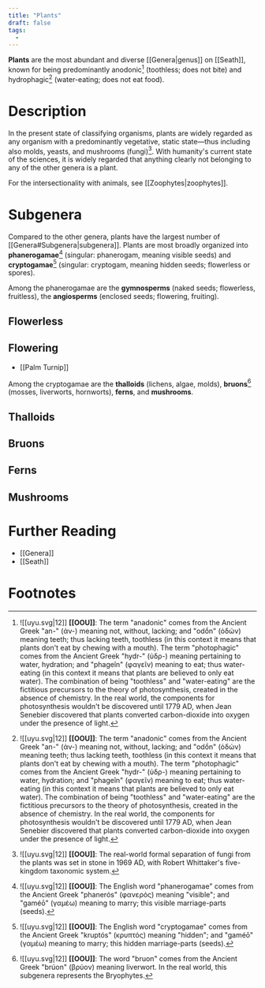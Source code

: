 ```yaml
---
title: "Plants"
draft: false
tags:
  - 
---
```


**Plants** are the most abundant and diverse [[Genera|genus]] on [[Seath]], known for being predominantly anodonic[^photo] (toothless; does not bite) and hydrophagic[^photo] (water-eating; does not eat food).

# Description
In the present state of classifying organisms, plants are widely regarded as any organism with a predominantly vegetative, static state—thus including also molds, yeasts, and mushrooms (fungi)[^fungi]. With humanity's current state of the sciences, it is widely regarded that anything clearly not belonging to any of the other genera is a plant. 

For the intersectionality with animals, see [[Zoophytes|zoophytes]].

# Subgenera
Compared to the other genera, plants have the largest number of [[Genera#Subgenera|subgenera]]. Plants are most broadly organized into **phanerogamae**[^phng] (singular: phanerogam, meaning visible seeds) and **cryptogamae**[^cptg] (singular: cryptogam, meaning hidden seeds; flowerless or spores).

Among the phanerogamae are the **gymnosperms** (naked seeds; flowerless, fruitless), the **angiosperms** (enclosed seeds; flowering, fruiting).

## Flowerless

## Flowering
- [[Palm Turnip]]

Among the cryptogamae are the **thalloids** (lichens, algae, molds), **bruons**[^brn] (mosses, liverworts, hornworts), **ferns**, and **mushrooms**.

## Thalloids

## Bruons

## Ferns

## Mushrooms

# Further Reading
- [[Genera]]
- [[Seath]]

# Footnotes
[^photo]:![[uyu.svg|12]] **[[OOU]]**: The term "anadonic" comes from the Ancient Greek "an-" (ἀν-) meaning not, without, lacking; and "odṓn" (ὀδών) meaning teeth; thus lacking teeth, toothless (in this context it means that plants don't eat by chewing with a mouth). The term "photophagic" comes from the Ancient Greek "hydr-" (ὑδρ-) meaning pertaining to water, hydration; and "phageîn" (φαγεῖν) meaning to eat; thus water-eating (in this context it means that plants are believed to only eat water). The combination of being "toothless" and "water-eating" are the fictitious precursors to the theory of photosynthesis, created in the absence of chemistry. In the real world, the components for photosynthesis wouldn't be discovered until 1779 AD, when Jean Senebier discovered that plants converted carbon-dioxide into oxygen under the presence of light.

[^fungi]: ![[uyu.svg|12]] **[[OOU]]**: The real-world formal separation of fungi from the plants was set in stone in 1969 AD, with Robert Whittaker's five-kingdom taxonomic system.

[^phng]: ![[uyu.svg|12]] **[[OOU]]**:  The English word "phanerogamae" comes from the Ancient Greek "phanerós" (φανερός) meaning "visible"; and "gaméō" (γαμέω) meaning to marry; this visible marriage-parts (seeds).

[^cptg]: ![[uyu.svg|12]] **[[OOU]]**:  The English word "cryptogamae" comes from the Ancient Greek "kruptós" (κρυπτός) meaning "hidden"; and "gaméō" (γαμέω) meaning to marry; this hidden marriage-parts (seeds).

[^brn]: ![[uyu.svg|12]] **[[OOU]]**:  The word "bruon" comes from the Ancient Greek "brúon" (βρύον) meaning liverwort. In the real world, this subgenera represents the Bryophytes.